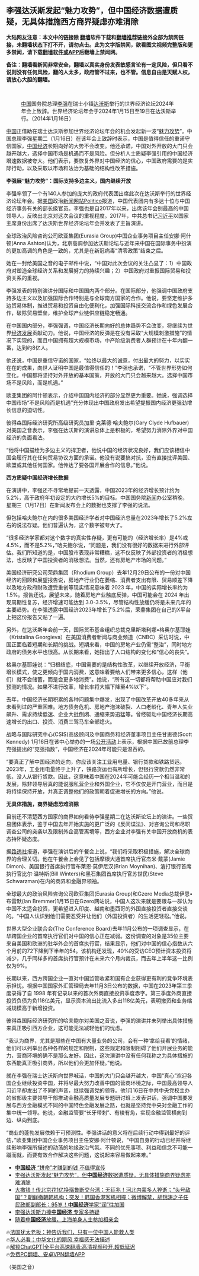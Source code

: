  <!-- 面包屑导航 --> <h2>李强达沃斯发起“魅力攻势”，但中国经济数据遭质疑，无具体措施西方商界疑虑亦难消除</h2> <p class="notice"><b>大陆网友注意：本文中的链接除 <a href="https://github.com/bannedbook/fanqiang" >翻墙</a>软件下载和<a href="https://github.com/killgcd/justmysocks/blob/master/README.md">翻墙推荐</a>链接外全部为禁网链接，未翻墙状态下打不开，请勿点击。此为文字版禁闻，欲看图文视频完整版和更多禁闻，请下载<a href="https://github.com/bannedbook/fanqiang">翻墙软件或APP</a>后翻墙上禁闻网。</p><p>备注：翻墙看新闻非常安全，翻墙以真实身份发表敏感言论有一定风险，但只看不说则没有任何风险，翻的人太多，政府管不过来，也不管。信息自由是天赋人权，请放心大胆的翻墙。</b></p>  <div class="entry"> <br /> <figure><a href="https://i0.wp.com/upload-images-bucket-v64rleca837do.s3.eu-west-1.amazonaws.com/wp-content/uploads/2024/01/17112809/Screenshot-2024-01-17-at-11.27.48.png?fit=1308%2C964&#038;ssl=1" data-caption="中国国务院总理李强在瑞士小镇达沃斯举行的世界经济论坛2024年年会上致辞。世界经济论坛年会于2024年1月15日至19日在达沃斯举行。（2014年1月16日）"></a><figcaption class="wp-caption-text"><a href="https://www.bannedbook.org/bnews/tag/%E4%B8%AD%E5%9B%BD/" class="st_tag internal_tag" rel="tag" title="标签 中国 下的日志">中国</a>国务院总理<a href="https://www.bannedbook.org/bnews/tag/%e6%9d%8e%e5%bc%ba/" class="st_tag internal_tag" rel="tag" title="标签 李强 下的日志">李强</a>在瑞士小镇<a href="https://www.bannedbook.org/bnews/tag/%e8%be%be%e6%b2%83%e6%96%af/" class="st_tag internal_tag" rel="tag" title="标签 达沃斯 下的日志">达沃斯</a>举行的世界经济论坛2024年年会上致辞。世界经济论坛年会于2024年1月15日至19日在达沃斯举行。（2014年1月16日）</figcaption></figure> <p>                     <a href="https://ganjing.com"></a>  </p> <p><span class='wp_keywordlink_affiliate'><a href="https://www.bannedbook.org/" title="中国" target="_blank">中国</a></span>正借助在瑞士达沃斯参加世界经济论坛年会的机会发起新一波“<a href="https://www.bannedbook.org/bnews/tag/%E9%AD%85%E5%8A%9B%E6%94%BB%E5%8A%BF/" class="st_tag internal_tag" rel="tag" title="标签 魅力攻势 下的日志">魅力攻势</a>”。中国总理李强星期二（1月16日）在该年会上致辞时表示，中国是值得信任的重诺守信国家，<a href="https://www.bannedbook.org/bnews/tag/%e4%b8%ad%e5%9b%bd%e7%bb%8f%e6%b5%8e/" class="st_tag internal_tag" rel="tag" title="标签 中国经济 下的日志">中国经济</a>长期向好的大势不会改变。他还承诺，中国对外开放的大门只会越开越大，选择中国市场是机遇而不是风险。但分析人士质疑李强引用的中国经济增速数据被夸大。他们表示，要恢复外界对中国经济的信心，中国政府需要的是实际行动，以及采取以市场和法治为基础的结构性改革措施。</p> <p><strong>李强展“魅力攻势”：国际支持多边主义，国内继续开放</strong></p> <p>李强率领了一个有140人参加的庞大的政府代表团出席此次在达沃斯举行的世界经济论坛年会。据<a href="https://www.bannedbook.org/bnews/tag/%e7%be%8e%e5%9b%bd/" class="st_tag internal_tag" rel="tag" title="标签 美国 下的日志">美国</a>政治<span class='wp_keywordlink_affiliate'><a href="https://www.bannedbook.org/" title="新闻网站">新闻网站</a></span><a class="wsw__a" href="https://www.politico.com/news/2024/01/15/davos-china-blinken-ukraine-00135530" target="_blank" rel="noopener">Politico</a>报道，中国代表团内有多达十位与中国经济事务有关的部长级官员。李强也是自2017年以来，出席该年会别最高的中国领导人，反映出北京对这次会议的重视程度。2017年，中共总书记<a href="https://www.bannedbook.org/bnews/tag/%e4%b9%a0%e8%bf%91%e5%b9%b3/" class="st_tag internal_tag" rel="tag" title="标签 习近平 下的日志">习近平</a>以国家主席身份出席了达沃斯世界经济论坛年会并发表了主旨演讲。</p> <p>全球政治风险咨询公司欧亚集团(Eurasia Group)中国企业事务项目主任安娜·阿什顿(Anna Ashton)认为，北京高调参加达沃斯论坛与近年来中国在国际事务中扮演的更加高调的角色是一致的，尤其是在新冠病毒“清零政策”结束之后。</p> <p>她在一封给美国之音的电子邮件中说，“中国对此次会议的关注凸显了：1）中国政府对塑造全球经济关系和发展努力的持续兴趣；2）中国政府对重振国际贸易和投资关系的重视。</p> <p>李强发表的特别演讲分国际和中国国内两个部分。在国际部分，他强调中国政府支持多边主义以及加强国际合作特别是与全球南方国家的合作。他说，要坚定维护多边贸易体制，推进贸易和投资自由化便利化，加强国际科技交流合作和绿色发展合作，破除贸易壁垒，维护全球产业链供应链稳定畅通。</p> <p>在中国国内部分，李强强调，中国经济长期向好的总体趋势不会改变，将继续为世界<span class='wp_keywordlink'><a href="https://www.bannedbook.org/forum2/topic869.html" title="宪政、法治和经济发展——走向市场经济的制度保障" target="_blank">经济发展</a></span>贡献动力。他说，中国经济的反弹是在没有采取“大规模刺激措施”的情况下实现的，而且中国拥有超大规模市场，中产阶级消费者人群预计在十年内翻一番，达到约8亿人。</p> <p>他还说，中国是重信守诺的国家，“始终以最大的诚意，付出最大的努力，以实实在在的成果，向世人证明中国是最值得信任的！”李强也承诺，“不管世界形势如何变化，中国都将坚持对外开放的基本国策，开放的大门只会越来越大。选择中国市场不是风险，而是机遇。”</p> <p>欧亚集团的阿什顿表示，介绍中国国内经济的部分显然更为重要。她说，强调选择中国市场“不是风险而是机遇”充分体现出中国政府发出希望提振国内经济更强劲增长信息的迫切性。</p> <p>彼得森国际经济研究所高级研究员加里·克莱德·哈夫鲍尔(Gary Clyde Hufbauer)对美国之音表示，李强在达沃斯的演讲总体上是积极的，希望努力消除外界对中国经济的负面看法。</p> <p>“他将中国描绘为多边主义的捍卫者，他说中国的经济状况良好，我们应该相信中国会履行其在任何贸易协议方面的承诺。他没有说要搞对抗，没有直接批评美国、欧盟或其他任何国家。他传达了要各国开展合作的信息。”他说。</p> <p><strong>西方质疑中国经济增长数据</strong></p> <p>在演讲中，李强还不寻常地提前一天透露，中国2023年的经济增长预计约为 5.2%，高于政府年初设定的大约增长5%的目标。中国国务院<span class='wp_keywordlink_affiliate'><a href="https://www.bannedbook.org/" title="新闻">新闻</a></span>办公室稍晚，星期三（1月17日）在新闻发布会上的数据也支撑了李强的说法。</p> <p>但包括哈夫鲍尔在内的很多美国经济学者对中国经济总量在2023年增长了5.2%左右的说法存疑。他们普遍认为，这个数字被夸大了。</p> <p>“很多经济学家都对这个数字的真实性存疑，更有可能的（经济增长率）是4%或4.5%，而不是5.2%，”哈夫鲍尔说，“问题是，我们没有很好的数据来进行外部评估。我们所知道的是，中国股市表现非常糟糕，这不仅反映了外部投资者的消极想法，也反映了中国投资者的消极想法。当然，还有房地产市场的问题。”</p>  <p>美国经济研究公司荣鼎集团（Rhodium Group）去年12月29日公布的一份对中国经济的回顾和展望报告说，房地产行业仍在萎缩、消费者支出有限、贸易顺差下降以及地方政府财政遭受重创等现实情况意味着 2023 年，中国的实际增长率约为 1.5%。报告还说，展望未来，随着房地产业触底反弹，中国可能会在 2024 年出现周期性复苏，经济增速可能达到 3.0-3.5%，尽管结构性放缓仍将是未来几年的主要趋势。在李强透露中国经济2023年增长了5.2%后，荣鼎集团在自己的X平台上把这份报告又贴了一遍。</p> <p>另外，在达沃斯年会前一天，国际货币基金组织总裁克里斯塔利娜•格奥尔基耶娃（Kristalina Georgieva）在美国消费者新闻与商业频道（CNBC）采访时说，中国正面临着短期和长期的挑战。短期来看，中国的房地产业仍需“整治”，同时地方政府的债务水平也很高。从长期来看，她指出了人口结构的变化和“信心的丧失”。</p> <p>格奥尔基耶娃说：“归根结底，中国需要的是结构性改革，以继续开放经济，平衡增长模式，使之更倾向于国内消费，这意味着要给人们带来更多信心，这样（他们）就不会储蓄，而是会更多地消费”。她说，“所有这一切都将帮助中国应对我们预测的情况。如果不进行改革，增长率将大幅下降至4%以下”。</p> <p>去年，中国经济长期积累的各种问题集中爆发，出现了中国改革开放40多年来从未看到过的严重困难。地方债务危机、房地产泡沫破裂、人口老龄化、青年人失业飙升、需求持续低迷、企业大批倒闭、通缩来势迅猛等。曾经驱动中国经济长期高速增长的出口、投资、消费三驾马车全部熄火。</p> <p>战略与国际研究中心(CSIS)高级顾问及中国商务和经济董事项目主任甘思德(Scott Kennedy) 1月16日在该中心举办的一场<a class="wsw__a" href="https://www.csis.org/events/indo-pacific-forecast-2024" target="_blank" rel="noopener">公开活动</a>上表示，根据中国已故前总理李克强提出的“克强指数”，中国经济在2024年可能只是温吞的。</p> <p>“要真正了解中国经济的走向，你应该关注工业用电量、银行贷款和铁路货运。2023年，工业用电量终于上升了，铁路货运也有所增长，但银行贷款仍然非常低，没人从银行贷款。因此，这意味着中国在2024年可能会经历一个相当温和的发展，除非领导层真的能说服私营企业和外国企业，它不仅仅是开门营业，而且是将持续保持开放，并真正调整他们的政策朝着促进增长的方向。”他说。</p> <p><strong>无具体措施，商界疑虑恐难消除</strong></p> <p>目前还不清楚西方国家的商界如何看待李强星期二在达沃斯论坛上的演讲。一些贸易团体表示，鉴于中国去年开始实施的更广泛的《反间谍法》、对咨询公司和尽职调查公司的突袭以及限制外企高管离境等，西方企业对李强有关中国开放商机的表态持怀疑态度。</p>  <p>据<a class="wsw__a" href="https://www.reuters.com/world/asia-pacific/chinas-premier-li-address-davos-its-economy-struggles-2024-01-16/" target="_blank" rel="noopener">路透社</a>报道，李强在演讲后的午餐会上说，“我们将采取积极措施，解决全球商界的合理关切。他在午餐会上会见了包括摩根大通首席执行官杰米·戴蒙(Jamie Dimon)、美国银行首席执行官布莱恩·莫伊尼汉(Brian Moynihan)、渣打银行首席执行官比尔·温特斯(Bill Winters)和黑石集团首席执行官苏世民(Steve Schwarzman)在内的商界和金融界领袖。</p> <p>全球最大的政治风险咨询公司欧亚集团(Eurasia Group)和Gzero Media总裁伊恩•布雷默(Ian Bremmer)1月15日在Gzero网站说，中国人这次来就是要跟与一群认为中国不太适合投资，更希望进入印度、越南和墨西哥的外国直接投资者直接交谈的。“中国人认识到他们需要忍受并让他们（外国投资者）的生活更轻松。”他说。</p> <p>世界大型企业联合会(The Conference Board)去年11月公布的一项调查显示，在华跨国企业的首席执行官们对中国的信心正在减弱。这份调查的对象是35位主要来自美国和欧洲的驻华外企的首席执行官，结果显示，他们对中国的信心指数从六个月前的72下降到下半年的54。该机构还发现，40%的受访CEO预计资本投资将减少，几乎同样多的首席执行官预计在未来六个月内裁员，而去年上半年这一比例仅为9%。</p> <p>长期以来，西方跨国企业一直对中国监管收紧和国有企业获得更有利的竞争环境表示担忧。根据中国国家外汇管理局去年11月3日公布的数据，中国在2023年第三季度录得了自 1998 年有记录以来的首次外商直接投资季度赤字。第三季度外商直接投资负债为负118亿美元，显示资本流出比流入多出118亿美元，表明撤资和业务缩减规模高于新增投资。</p> <p>彼得森国际经济研究所的哈夫鲍尔对美国之音说，李强的演讲并未列举出具体措施来真正吸引西方企业，这可能无法减轻他们的忧虑。</p> <p>“我认为商界，尤其是那些在中国有大量业务的公司，会有一种‘拿给我看’的情绪，他们可以列举出各种各样的规定和限制，这些规定和限制阻碍了他们开展业务的能力，营商环境的确不是那么友好。因此，这次演讲中没有任何我称之为具体措施的东西能真正吸引商界，所以他们会更加怀疑。”他说。</p> <p>就在李强在瑞士达沃斯向世界喊话，中国的大门只会越开越大，中国“真心”欢迎各国企业继续投资中国，并将尽最大努力改善中国的营商环境之际，中国最高领导人习近平却发出了不同的声音，继续强调党的领导。他1月16日在中共中央党校主办的省部级主要领导干部推动金融高质量发展专题研讨班上发表讲话，强调中国要发展与西方金融模式不同的中国特色金融发展之路，也就是坚持党中央对金融工作的集中统一领导。他说，金融监管要“长牙带刺”、有棱有角，实现金融监管横向到边、纵向到底。</p> <p>“商业的蓬勃发展依赖于可预测性。李强讲话的意义将在后续行动中得到最好的评估，”欧亚集团中国企业事务项目主任安娜·阿什顿说，“中国自身的行动已经并将继续影响李强所描述的动荡的地缘政治气氛。不同的优先事项、利益和信念不可能一蹴而就，而要有效合作解决这些问题，这说起来容易做起来难。”</p>  <!--<div id="taboola-mid-1"></div>--><ul class='op-related-articles' title='相关阅读'> <li><a href='https://www.bannedbook.org/bnews/topimagenews/20240117/1989124.html' target='_blank'><b>中国经济</b> “拼命”才赚到的钱 不值得宣传</a></li> <li><a href='https://www.bannedbook.org/bnews/headline/20240117/1989027.html' target='_blank'>李强达沃斯发起“魅力攻势”，但<b>中国经济</b>数据遭质疑，无具体措施商界疑虑亦难消除</a></li> <li><a href='https://www.bannedbook.org/bnews/bannedvideo/20240117/1988940.html' target='_blank'>大撒钱！传北京花1亿换瑙鲁断交台湾；无征兆！河北内蒙多人猝逝；“头号敌国”？朝鲜撤朝韩机构；突发！韩国香港客机相撞；微博解禁，胡锦涛之子任民政部副部长；95岁！<b>中国经济</b>学家“润”往加国</a></li> <li><a href='https://www.bannedbook.org/bnews/ssgc/20240117/1988858.html' target='_blank'>李强达沃斯力捧<b>中国经济</b> 专家多持疑</a></li> <li><a href='https://www.bannedbook.org/bnews/bannedvideo/20240117/1988816.html' target='_blank'>随着<b>中国经济</b>放缓，上海单身人士参加相亲会</a></li> </ul> <p class="texttj"> 🔥<a href="https://www.bannedbook.org/bnews/ssgc/20230219/1850782.html" target="_blank">法国犹太老板：神告诉我们，只有一位中国人能救人类</a><br/> 🔥<a href="https://www.bannedbook.org/bnews/comments/20220220/1694796.html" target="_blank">华人必看：中华文化的飓风 幸福感无法描述</a><br/> 🔥<a href="https://github.com/bannedbook/fanqiang/wiki/V2ray%E6%9C%BA%E5%9C%BA" target="_blank">解锁ChatGPT|全平台高速翻墙:高清视频秒开,超低延迟</a><br/> 🔥<a href="https://github.com/bannedbook/fanqiang/wiki/%E7%A6%81%E9%97%BB%E7%BD%91%E5%AE%89%E5%8D%93%E7%BF%BB%E5%A2%99%E6%96%B0%E9%97%BBAPP" target="_blank">免费PC翻墙、安卓VPN翻墙APP</a><br/> </p><p>（美国之音）</p><a name='sharetosocial'></a> <div style="margin-bottom:5px;padding-bottom:5px;clear:both"> <div id="archive-pix-1" class="banner-ads"> <!-- AuctionX Display platform tag START --> <div id="27602x728x90x621x_ADSLOT1" clicktrack="%%CLICK_URL_ESC%%"></div>  <!-- AuctionX Display platform tag END --> </div> <div id="archive-pix-2" class="banner-ads"> <!-- AuctionX Display platform tag START --> <div id="27556x300x250x621x_ADSLOT1" clicktrack="%%CLICK_URL_ESC%%" style="margin:0 auto;text-align:center"></div>  <!-- AuctionX Display platform tag END --> </div> </div>  <div id="archive-pix-1" class="banner-ads"> <!-- AuctionX Display platform tag START --> <div id="27603x728x90x621x_ADSLOT1" clicktrack="%%CLICK_URL_ESC%%"></div>  <!-- AuctionX Display platform tag END --> </div> </div><!--END ENTRY--> 